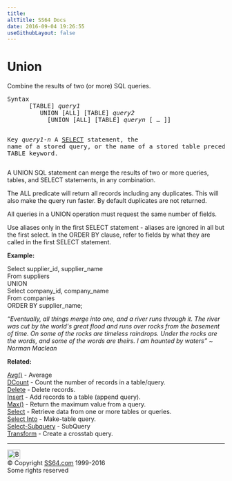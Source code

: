 ```yaml
---
title:
altTitle: SS64 Docs
date: 2016-09-04 19:26:55
useGithubLayout: false
---
```

<!-- #BeginLibraryItem "/Library/head_access.lbi" --><!-- #EndLibraryItem --><h1>Union</h1>
<p> Combine the results of two (or more) SQL queries.</p>
<pre>Syntax
      [TABLE] <i>query1</i> 
         UNION [ALL] [TABLE] <i>query2</i>
           [UNION [ALL] [TABLE] <i>queryn</i> [ … ]]

Key
  <i>query1-n</i>    A <a href="select.html">SELECT</a> statement, the name of a stored query,
              or the name of a stored table preceded by the TABLE keyword. </pre>
<p>A UNION SQL statement  can merge the results of two or more queries, tables, and SELECT statements, in any combination. </p>
<p>The <span class="code">ALL</span> predicate will return all records including any duplicates. This will also make the query run faster. By default duplicates are not returned. </p>
<p>All queries in a UNION operation must request the same number of fields.</p>
<p>Use aliases only in the first SELECT statement - aliases are ignored in all but the first select. In the ORDER BY clause, refer to fields by what they are called in the first SELECT statement.</p>
<p><b>Example:</b></p>
<p class="code">Select supplier_id, supplier_name<br>
From suppliers<br>
UNION<br>
Select company_id, company_name<br>
From companies<br>
ORDER BY supplier_name;</p>
<p class="quote"><i>“Eventually, all things merge into one, and a river runs through it. The river was cut by the world's great flood and runs over rocks from the basement of time. On some of the rocks are timeless raindrops. Under the rocks are the words, and some of the words are theirs. I am haunted by waters” ~  Norman Maclean</i></p>
<p><b>Related:</b></p>
<p><a href="avg.html">Avg()</a> - Average<br>
<a href="dcount.html">DCount</a> - Count the number of records in a table/query.<br>
<a href="delete.html">D</a><a href="delete.html">elete</a> - Delete records.<br>
<a href="insert.html">Insert</a> - Add records to a table (append query).<br>
<a href="max.html">Max()</a> - Return the maximum value from a query.<br>
<a href="select.html">Select</a> - Retrieve data from one or more tables or queries.<br>
<a href="select-into.html">Select Into</a> - Make-table query.<br>
<a href="select-subquery.html">Select-Subquery</a> - SubQuery<br>
<a href="transform.html">Transform</a> - Create a crosstab query.</p><!-- #BeginLibraryItem "/Library/foot_access.lbi" --><p>
<!-- access -->

<hr>
<div id="bl" class="footer"><a href="union.html#"><img src="../images/top.png" width="30" height="22" alt="Back to the Top"></a></div>
<div id="br" class="footer, tagline">© Copyright <a href="http://ss64.com/">SS64.com</a> 1999-2016<br>
Some rights reserved</div><!-- #EndLibraryItem -->


